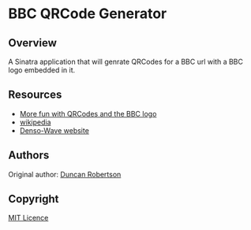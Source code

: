 # BBC QRCode Generator

## Overview

A Sinatra application that will genrate QRCodes for a BBC url with a BBC logo embedded in it.

## Resources

* [More fun with QRCodes and the BBC logo](http://whomwah.com/2008/03/12/more-fun-with-qr-codes-and-the-bbc-logo/)
* [wikipedia](http://en.wikipedia.org/wiki/QR_Code)
* [Denso-Wave website](http://www.denso-wave.com/qrcode/index-e.html)

## Authors

Original author: [Duncan Robertson](http://whomwah.com)

## Copyright

[MIT Licence](http://www.opensource.org/licenses/mit-license.html)
